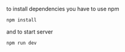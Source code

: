 to install dependencies you have to use npm
```bash
npm install
```
and to start server

```bash
npm run dev
```
